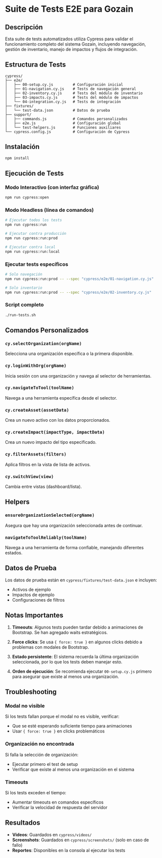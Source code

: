 # Suite de Tests E2E para Gozain

## Descripción

Esta suite de tests automatizados utiliza Cypress para validar el funcionamiento completo del sistema Gozain, incluyendo navegación, gestión de inventario, manejo de impactos y flujos de integración.

## Estructura de Tests

```
cypress/
├── e2e/
│   ├── 00-setup.cy.js         # Configuración inicial
│   ├── 01-navigation.cy.js    # Tests de navegación general
│   ├── 02-inventory.cy.js     # Tests del módulo de inventario
│   ├── 03-impacts.cy.js       # Tests del módulo de impactos
│   └── 04-integration.cy.js   # Tests de integración
├── fixtures/
│   └── test-data.json         # Datos de prueba
├── support/
│   ├── commands.js            # Comandos personalizados
│   ├── e2e.js                 # Configuración global
│   └── test-helpers.js        # Funciones auxiliares
└── cypress.config.js          # Configuración de Cypress
```

## Instalación

```bash
npm install
```

## Ejecución de Tests

### Modo Interactivo (con interfaz gráfica)
```bash
npm run cypress:open
```

### Modo Headless (línea de comandos)
```bash
# Ejecutar todos los tests
npm run cypress:run

# Ejecutar contra producción
npm run cypress:run:prod

# Ejecutar contra local
npm run cypress:run:local
```

### Ejecutar tests específicos
```bash
# Solo navegación
npm run cypress:run:prod -- --spec "cypress/e2e/01-navigation.cy.js"

# Solo inventario
npm run cypress:run:prod -- --spec "cypress/e2e/02-inventory.cy.js"
```

### Script completo
```bash
./run-tests.sh
```

## Comandos Personalizados

### `cy.selectOrganization(orgName)`
Selecciona una organización específica o la primera disponible.

### `cy.loginWithOrg(orgName)`
Inicia sesión con una organización y navega al selector de herramientas.

### `cy.navigateToTool(toolName)`
Navega a una herramienta específica desde el selector.

### `cy.createAsset(assetData)`
Crea un nuevo activo con los datos proporcionados.

### `cy.createImpact(impactType, impactData)`
Crea un nuevo impacto del tipo especificado.

### `cy.filterAssets(filters)`
Aplica filtros en la vista de lista de activos.

### `cy.switchView(view)`
Cambia entre vistas (dashboard/lista).

## Helpers

### `ensureOrganizationSelected(orgName)`
Asegura que hay una organización seleccionada antes de continuar.

### `navigateToToolReliably(toolName)`
Navega a una herramienta de forma confiable, manejando diferentes estados.

## Datos de Prueba

Los datos de prueba están en `cypress/fixtures/test-data.json` e incluyen:
- Activos de ejemplo
- Impactos de ejemplo
- Configuraciones de filtros

## Notas Importantes

1. **Timeouts**: Algunos tests pueden tardar debido a animaciones de Bootstrap. Se han agregado waits estratégicos.

2. **Force clicks**: Se usa `{ force: true }` en algunos clicks debido a problemas con modales de Bootstrap.

3. **Estado persistente**: El sistema recuerda la última organización seleccionada, por lo que los tests deben manejar esto.

4. **Orden de ejecución**: Se recomienda ejecutar `00-setup.cy.js` primero para asegurar que existe al menos una organización.

## Troubleshooting

### Modal no visible
Si los tests fallan porque el modal no es visible, verificar:
- Que se esté esperando suficiente tiempo para animaciones
- Usar `{ force: true }` en clicks problemáticos

### Organización no encontrada
Si falla la selección de organización:
- Ejecutar primero el test de setup
- Verificar que existe al menos una organización en el sistema

### Timeouts
Si los tests exceden el tiempo:
- Aumentar timeouts en comandos específicos
- Verificar la velocidad de respuesta del servidor

## Resultados

- **Videos**: Guardados en `cypress/videos/`
- **Screenshots**: Guardados en `cypress/screenshots/` (solo en caso de fallo)
- **Reportes**: Disponibles en la consola al ejecutar los tests